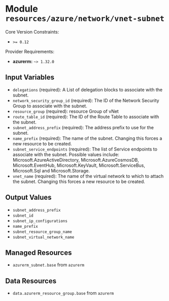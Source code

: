 
# Module `resources/azure/network/vnet-subnet`

Core Version Constraints:
* `>= 0.12`

Provider Requirements:
* **azurerm:** `~> 1.32.0`

## Input Variables
* `delegations` (required): A List of delegation blocks to associate with the subnet.
* `network_security_group_id` (required): The ID of the Network Security Group to associate with the subnet.
* `resource_group` (required): resource Group of vNet
* `route_table_id` (required): The ID of the Route Table to associate with the subnet.
* `subnet_address_prefix` (required): The address prefix to use for the subnet.
* `name_prefix` (required): The name of the subnet. Changing this forces a new resource to be created.
* `subnet_service_endpoints` (required): The list of Service endpoints to associate with the subnet. Possible values include: Microsoft.AzureActiveDirectory, Microsoft.AzureCosmosDB, Microsoft.EventHub, Microsoft.KeyVault, Microsoft.ServiceBus, Microsoft.Sql and Microsoft.Storage.
* `vnet_name` (required): The name of the virtual network to which to attach the subnet. Changing this forces a new resource to be created.

## Output Values
* `subnet_address_prefix`
* `subnet_id`
* `subnet_ip_configurations`
* `name_prefix`
* `subnet_resource_group_name`
* `subnet_virtual_network_name`

## Managed Resources
* `azurerm_subnet.base` from `azurerm`

## Data Resources
* `data.azurerm_resource_group.base` from `azurerm`

